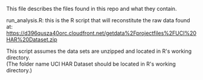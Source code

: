 This file describes the files found in this repo and what they contain.

run_analysis.R: this is the R script that will reconstitute the raw data found at:
https://d396qusza40orc.cloudfront.net/getdata%2Fprojectfiles%2FUCI%20HAR%20Dataset.zip 

This script assumes the data sets are unzipped and located in R's working directory.  
(The folder name UCI HAR Dataset should be located in R's working directory.)

